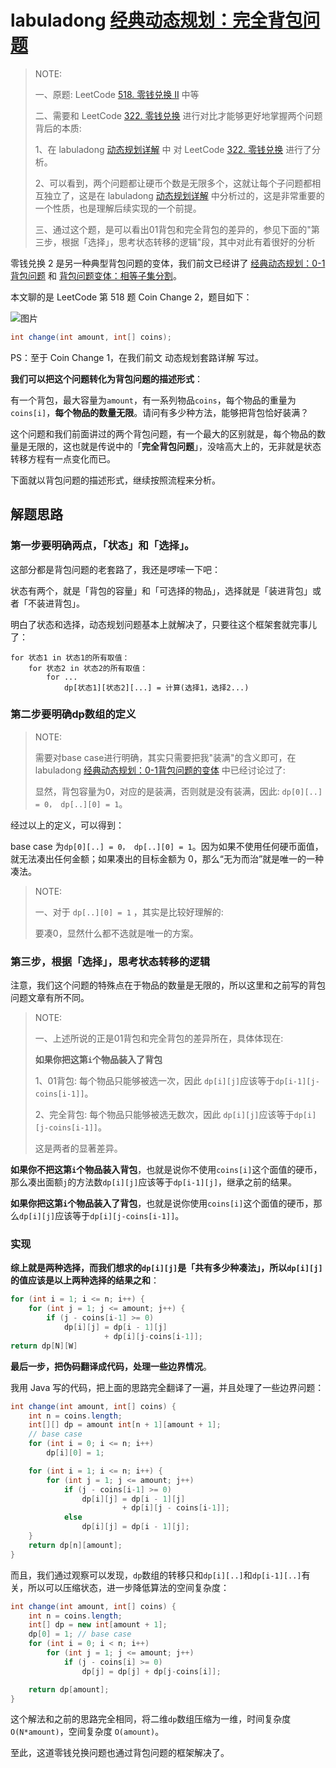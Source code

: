 # labuladong [经典动态规划：完全背包问题](https://mp.weixin.qq.com/s/zGJZpsGVMlk-Vc2PEY4RPw)

> NOTE: 
>
> 一、原题: LeetCode [518. 零钱兑换 II](https://leetcode-cn.com/problems/coin-change-2/) 中等 
>
> 二、需要和 LeetCode [322. 零钱兑换](https://leetcode-cn.com/problems/coin-change/) 进行对比才能够更好地掌握两个问题背后的本质: 
>
> 1、在 labuladong [动态规划详解](https://mp.weixin.qq.com/s/Cw39C9MY9Wr2JlcvBQZMcA)  中 对  LeetCode [322. 零钱兑换](https://leetcode-cn.com/problems/coin-change/) 进行了分析。
>
> 2、可以看到，两个问题都让硬币个数是无限多个，这就让每个子问题都相互独立了，这是在  labuladong [动态规划详解](https://mp.weixin.qq.com/s/Cw39C9MY9Wr2JlcvBQZMcA)  中分析过的，这是非常重要的一个性质，也是理解后续实现的一个前提。
>
> 三、通过这个题，是可以看出01背包和完全背包的差异的，参见下面的"第三步，根据「选择」，思考状态转移的逻辑"段，其中对此有着很好的分析
>
> 

零钱兑换 2 是另一种典型背包问题的变体，我们前文已经讲了 [经典动态规划：0-1 背包问题](http://mp.weixin.qq.com/s?__biz=MzAxODQxMDM0Mw==&mid=2247485064&idx=1&sn=550705eb67f5e71487c8b218382919d6&chksm=9bd7f880aca071962a5a17d0f85d979d6f0c5a5ce32c84b8fee88e36d451f9ccb3bb47b88f78&scene=21#wechat_redirect) 和 [背包问题变体：相等子集分割](http://mp.weixin.qq.com/s?__biz=MzAxODQxMDM0Mw==&mid=2247485103&idx=1&sn=8a9752e18ed528e5c18d973dcd134260&chksm=9bd7f8a7aca071b14c736a30ef7b23b80914c676414b01f8269808ef28da48eb13e90a432fff&scene=21#wechat_redirect)。

本文聊的是 LeetCode 第 518 题 Coin Change 2，题目如下：

![图片](https://mmbiz.qpic.cn/sz_mmbiz_jpg/gibkIz0MVqdHoaEqAyTK5MZLdRia4f8TbwNQb7fZjwicAoF3d7J7EPJibQJm0sYDX0R1MxK1pnP9LGMTpTUic2vzfFw/640?wx_fmt=jpeg&tp=webp&wxfrom=5&wx_lazy=1&wx_co=1)

```java
int change(int amount, int[] coins);
```

PS：至于 Coin Change 1，在我们前文 动态规划套路详解 写过。

**我们可以把这个问题转化为背包问题的描述形式**：

有一个背包，最大容量为`amount`，有一系列物品`coins`，每个物品的重量为`coins[i]`，**每个物品的数量无限**。请问有多少种方法，能够把背包恰好装满？

这个问题和我们前面讲过的两个背包问题，有一个最大的区别就是，每个物品的数量是无限的，这也就是传说中的「**完全背包问题**」，没啥高大上的，无非就是状态转移方程有一点变化而已。

下面就以背包问题的描述形式，继续按照流程来分析。



## 解题思路

### **第一步要明确两点，「状态」和「选择」**。

这部分都是背包问题的老套路了，我还是啰嗦一下吧：

状态有两个，就是「背包的容量」和「可选择的物品」，选择就是「装进背包」或者「不装进背包」。

明白了状态和选择，动态规划问题基本上就解决了，只要往这个框架套就完事儿了：

```pseudocode
for 状态1 in 状态1的所有取值：
    for 状态2 in 状态2的所有取值：
        for ...
            dp[状态1][状态2][...] = 计算(选择1，选择2...)
```

### 第二步要明确dp数组的定义

> NOTE: 
>
> 需要对base case进行明确，其实只需要把我"装满"的含义即可，在 labuladong [经典动态规划：0-1背包问题的变体](https://mp.weixin.qq.com/s/OzdkF30p5BHelCi6inAnNg) 中已经讨论过了:
>
> 显然，背包容量为0，对应的是装满，否则就是没有装满，因此: `dp[0][..] = 0， dp[..][0] = 1`。

经过以上的定义，可以得到：

base case 为`dp[0][..] = 0， dp[..][0] = 1`。因为如果不使用任何硬币面值，就无法凑出任何金额；如果凑出的目标金额为 0，那么“无为而治”就是唯一的一种凑法。

> NOTE: 
>
> 一、对于 `dp[..][0] = 1` ，其实是比较好理解的: 
>
> 要凑0，显然什么都不选就是唯一的方案。



### 第三步，根据「选择」，思考状态转移的逻辑

注意，我们这个问题的特殊点在于物品的数量是无限的，所以这里和之前写的背包问题文章有所不同。

> NOTE: 
>
> 一、上述所说的正是01背包和完全背包的差异所在，具体体现在: 
>
> **如果你把这第`i`个物品装入了背包**
>
> 1、01背包: 每个物品只能够被选一次，因此 `dp[i][j]`应该等于`dp[i-1][j-coins[i-1]]`。
>
> 2、完全背包: 每个物品只能够被选无数次，因此 `dp[i][j]`应该等于`dp[i][j-coins[i-1]]`。
>
> 这是两者的显著差异。

**如果你不把这第`i`个物品装入背包**，也就是说你不使用`coins[i]`这个面值的硬币，那么凑出面额`j`的方法数`dp[i][j]`应该等于`dp[i-1][j]`，继承之前的结果。

**如果你把这第`i`个物品装入了背包**，也就是说你使用`coins[i]`这个面值的硬币，那么`dp[i][j]`应该等于`dp[i][j-coins[i-1]]`。

### 实现

**综上就是两种选择，而我们想求的`dp[i][j]`是「共有多少种凑法」，所以`dp[i][j]`的值应该是以上两种选择的结果之和**：

```Java
for (int i = 1; i <= n; i++) {
    for (int j = 1; j <= amount; j++) {
        if (j - coins[i-1] >= 0)
            dp[i][j] = dp[i - 1][j] 
                     + dp[i][j-coins[i-1]];
return dp[N][W]
```

**最后一步，把伪码翻译成代码，处理一些边界情况**。

我用 Java 写的代码，把上面的思路完全翻译了一遍，并且处理了一些边界问题：

```Java
int change(int amount, int[] coins) {
    int n = coins.length;
    int[][] dp = amount int[n + 1][amount + 1];
    // base case
    for (int i = 0; i <= n; i++) 
        dp[i][0] = 1;

    for (int i = 1; i <= n; i++) {
        for (int j = 1; j <= amount; j++)
            if (j - coins[i-1] >= 0)
                dp[i][j] = dp[i - 1][j] 
                         + dp[i][j - coins[i-1]];
            else 
                dp[i][j] = dp[i - 1][j];
    }
    return dp[n][amount];
}
```

而且，我们通过观察可以发现，`dp`数组的转移只和`dp[i][..]`和`dp[i-1][..]`有关，所以可以压缩状态，进一步降低算法的空间复杂度：

```Java
int change(int amount, int[] coins) {
    int n = coins.length;
    int[] dp = new int[amount + 1];
    dp[0] = 1; // base case
    for (int i = 0; i < n; i++)
        for (int j = 1; j <= amount; j++)
            if (j - coins[i] >= 0)
                dp[j] = dp[j] + dp[j-coins[i]];

    return dp[amount];
}
```

这个解法和之前的思路完全相同，将二维`dp`数组压缩为一维，时间复杂度 `O(N*amount)`，空间复杂度 `O(amount)`。

至此，这道零钱兑换问题也通过背包问题的框架解决了。

